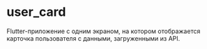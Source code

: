 # user_card

Flutter-приложение с одним экраном, на котором отображается карточка пользователя с данными, загруженными из API.